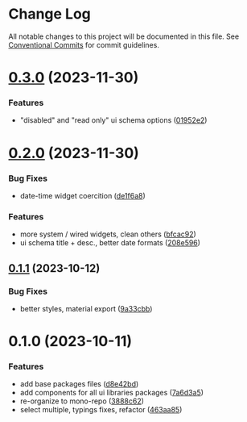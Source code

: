 # Change Log

All notable changes to this project will be documented in this file.
See [Conventional Commits](https://conventionalcommits.org) for commit guidelines.

# [0.3.0](https://github.com/json-schema-form-element/jsfe/compare/@jsfe/shoelace@0.2.0...@jsfe/shoelace@0.3.0) (2023-11-30)

### Features

- "disabled" and "read only" ui schema options ([01952e2](https://github.com/json-schema-form-element/jsfe/commit/01952e23355ffd5ce3cd13f8a8e5de4b05cc852c))

# [0.2.0](https://github.com/json-schema-form-element/jsfe/compare/@jsfe/shoelace@0.1.1...@jsfe/shoelace@0.2.0) (2023-11-30)

### Bug Fixes

- date-time widget coercition ([de1f6a8](https://github.com/json-schema-form-element/jsfe/commit/de1f6a88afef6efcabcdc4ebab1ca6d2897178a4))

### Features

- more system / wired widgets, clean others ([bfcac92](https://github.com/json-schema-form-element/jsfe/commit/bfcac9247ded39af312b2df99a21a6d94d37c965))
- ui schema title + desc., better date formats ([208e596](https://github.com/json-schema-form-element/jsfe/commit/208e59600d2a6811d0596572f1bc1ea4f240a945))

## [0.1.1](https://github.com/json-schema-form-element/jsfe/compare/@jsfe/shoelace@0.1.0...@jsfe/shoelace@0.1.1) (2023-10-12)

### Bug Fixes

- better styles, material export ([9a33cbb](https://github.com/json-schema-form-element/jsfe/commit/9a33cbb29059ac8827647db6a7deda45d9cb3c09))

# 0.1.0 (2023-10-11)

### Features

- add base packages files ([d8e42bd](https://github.com/json-schema-form-element/jsfe/commit/d8e42bdcda5f8af5e2728e1556946d333e7f59b5))
- add components for all ui libraries packages ([7a6d3a5](https://github.com/json-schema-form-element/jsfe/commit/7a6d3a53f3939d00512c9f42925d1f9f1db246ff))
- re-organize to mono-repo ([3888c62](https://github.com/json-schema-form-element/jsfe/commit/3888c62a07b07aed2262c7e0c7b66919f30505ef))
- select multiple, typings fixes, refactor ([463aa85](https://github.com/json-schema-form-element/jsfe/commit/463aa85d7ba22480513bc485ab4ad849e39c5402))
